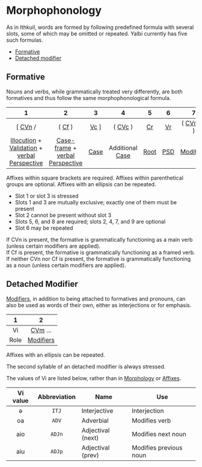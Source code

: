# Morphophonology

As in Ithkuil, words are formed by following predefined formula with several slots, some of which may be omitted or repeated. Yalbi currently has five such formulas.

* [Formative](#formative)
* [Detached modifier](#detached-modifier)

## Formative

Nouns and verbs, while grammatically treated very differently, are both formatives and thus follow the same morphophonological formula.

|                                                                 1                                                                 |                                            2                                             |               3               |                   4                   |             5              |          6          |              7              |             8              |                                                             9                                                              |
|:---------------------------------------------------------------------------------------------------------------------------------:|:----------------------------------------------------------------------------------------:|:-----------------------------:|:-------------------------------------:|:--------------------------:|:-------------------:|:---------------------------:|:--------------------------:|:--------------------------------------------------------------------------------------------------------------------------:|
|                                                     [ [CVn](affixes.md#cvn) /                                                     |                                 ( [Cf](affixes.md#cf) )                                  | [Vc](affixes.md#vc-and-cvc) ] |   ( [CVc](affixes.md#vc-and-cvc) )    | [Cr](affixes.md#cr-and-cs) | [Vr](affixes.md#vr) | ( [CVm](affixes.md#cvm) … ) | [Cs](affixes.md#cr-and-cs) |                                                  ( [Ve](affixes.md#ve) )                                                   |
| [Illocution](morphology.md#illocution) + [Validation](morphology.md#validation) + [verbal Perspective](morphology.md#perspective) | [Case-frame](morphology.md#case-frame) + [verbal Perspective](morphology.md#perspective) |  [Case](morphology.md#case)   | Additional [Case](morphology.md#case) |      [Root](roots.md)      |   [PSD](roots.md)   |  [Modifiers](modifiers.md)  |      [Stem](roots.md)      | [Extension](morphology.md#extension) + [nominal Perspective](morphology.md#perspective) + [Essence](morphology.md#essence) |

Affixes within square brackets are required.
Affixes within parenthetical groups are optional.
Affixes with an ellipsis can be repeated.

* Slot 1 or slot 3 is stressed
* Slots 1 and 3 are mutually exclusive; exactly one of them must be present
* Slot 2 cannot be present without slot 3
* Slots 5, 6, and 8 are required; slots 2, 4, 7, and 9 are optional
* Slot 6 may be repeated

If CVn is present, the formative is grammatically functioning as a main verb (unless certain modifiers are applied).  
If Cf is present, the formative is grammatically functioning as a framed verb.  
If neither CVn nor Cf is present, the formative is grammatically functioning as a noun (unless certain modifiers are applied).

## Detached Modifier

[Modifiers](modifiers.md), in addition to being attached to formatives and pronouns, can also be used as words of their own, either as interjections or for emphasis.

|  1   |             2              |
|:----:|:--------------------------:|
|  Vi  |  [CVm](affixes.md#cvm) …   |
| Role | [Modifiers](#modifiers.md) |

Affixes with an ellipsis can be repeated.

The second syllable of an detached modifier is always stressed.

The values of Vi are listed below, rather than in [Morphology](morphology.md) or [Affixes](affixes.md).

| Vi value | Abbreviation | Name              | Use                    |
|:--------:|:------------:|-------------------|------------------------|
|    ə     |    `ITJ`     | Interjective      | Interjection           |
|    oa    |    `ADV`     | Adverbial         | Modifies verb          |
|   aio    |    `ADJn`    | Adjectival (next) | Modifies next noun     |
|   aiu    |    `ADJp`    | Adjectival (prev) | Modifies previous noun |
